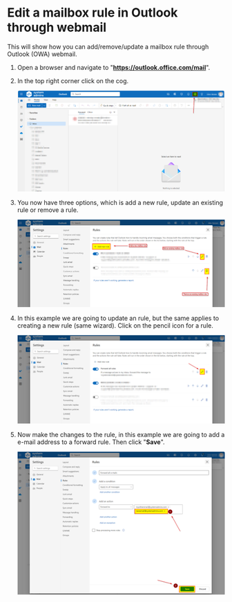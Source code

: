 # Edit a mailbox rule in Outlook through webmail

This will show how you can add/remove/update a mailbox rule through Outlook (OWA) webmail.

1. Open a browser and navigate to "**https://outlook.office.com/mail**".

2. In the top right corner click on the cog.

   ![click-on-the-cog](assets/click-on-the-cog.png)

3. You now have three options, which is add a new rule, update an existing rule or remove a rule.

   ![update-mailbox-rule](assets/update-mailbox-rule.png)

4. In this example we are going to update an rule, but the same applies to creating a new rule (same wizard). Click on the pencil icon for a rule.

   ![edit-a-mailbox-rule](assets/edit-a-mailbox-rule.png)

5. Now make the changes to the rule, in this example we are going to add a e-mail address to a forward rule. Then click "**Save**".

   ![save-mailbox-rule](assets/save-mailbox-rule.png)

